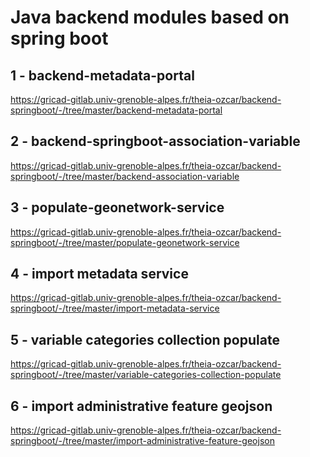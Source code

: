 Java backend modules based on spring boot
=========================================

1 - backend-metadata-portal
--------------------------------------

https://gricad-gitlab.univ-grenoble-alpes.fr/theia-ozcar/backend-springboot/-/tree/master/backend-metadata-portal

2 - backend-springboot-association-variable
-------------------------------------------

https://gricad-gitlab.univ-grenoble-alpes.fr/theia-ozcar/backend-springboot/-/tree/master/backend-association-variable

3 - populate-geonetwork-service
-------------------------------------------

https://gricad-gitlab.univ-grenoble-alpes.fr/theia-ozcar/backend-springboot/-/tree/master/populate-geonetwork-service

4 - import metadata service
---------------------------

https://gricad-gitlab.univ-grenoble-alpes.fr/theia-ozcar/backend-springboot/-/tree/master/import-metadata-service

5 - variable categories collection populate
---------------------------------------------

https://gricad-gitlab.univ-grenoble-alpes.fr/theia-ozcar/backend-springboot/-/tree/master/variable-categories-collection-populate

6 - import administrative feature geojson
--------------------------------------------

https://gricad-gitlab.univ-grenoble-alpes.fr/theia-ozcar/backend-springboot/-/tree/master/import-administrative-feature-geojson


